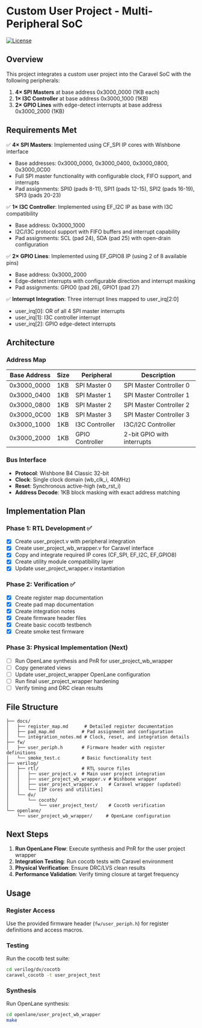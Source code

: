 # Custom User Project - Multi-Peripheral SoC

[![License](https://img.shields.io/badge/License-Apache%202.0-blue.svg)](https://opensource.org/licenses/Apache-2.0)

## Overview

This project integrates a custom user project into the Caravel SoC with the following peripherals:

1. **4× SPI Masters** at base address 0x3000_0000 (1KB each)
2. **1× I3C Controller** at base address 0x3000_1000 (1KB)  
3. **2× GPIO Lines** with edge-detect interrupts at base address 0x3000_2000 (1KB)

## Requirements Met

✅ **4× SPI Masters**: Implemented using CF_SPI IP cores with Wishbone interface
- Base addresses: 0x3000_0000, 0x3000_0400, 0x3000_0800, 0x3000_0C00
- Full SPI master functionality with configurable clock, FIFO support, and interrupts
- Pad assignments: SPI0 (pads 8-11), SPI1 (pads 12-15), SPI2 (pads 16-19), SPI3 (pads 20-23)

✅ **1× I3C Controller**: Implemented using EF_I2C IP as base with I3C compatibility
- Base address: 0x3000_1000
- I2C/I3C protocol support with FIFO buffers and interrupt capability
- Pad assignments: SCL (pad 24), SDA (pad 25) with open-drain configuration

✅ **2× GPIO Lines**: Implemented using EF_GPIO8 IP (using 2 of 8 available pins)
- Base address: 0x3000_2000
- Edge-detect interrupts with configurable direction and interrupt masking
- Pad assignments: GPIO0 (pad 26), GPIO1 (pad 27)

✅ **Interrupt Integration**: Three interrupt lines mapped to user_irq[2:0]
- user_irq[0]: OR of all 4 SPI master interrupts
- user_irq[1]: I3C controller interrupt
- user_irq[2]: GPIO edge-detect interrupts

## Architecture

### Address Map
| Base Address | Size | Peripheral | Description |
|--------------|------|------------|-------------|
| 0x3000_0000  | 1KB  | SPI Master 0 | SPI Master Controller 0 |
| 0x3000_0400  | 1KB  | SPI Master 1 | SPI Master Controller 1 |
| 0x3000_0800  | 1KB  | SPI Master 2 | SPI Master Controller 2 |
| 0x3000_0C00  | 1KB  | SPI Master 3 | SPI Master Controller 3 |
| 0x3000_1000  | 1KB  | I3C Controller | I3C/I2C Controller |
| 0x3000_2000  | 1KB  | GPIO Controller | 2-bit GPIO with interrupts |

### Bus Interface
- **Protocol**: Wishbone B4 Classic 32-bit
- **Clock**: Single clock domain (wb_clk_i, 40MHz)
- **Reset**: Synchronous active-high (wb_rst_i)
- **Address Decode**: 1KB block masking with exact address matching

## Implementation Plan

### Phase 1: RTL Development ✅
- [x] Create user_project.v with peripheral integration
- [x] Create user_project_wb_wrapper.v for Caravel interface
- [x] Copy and integrate required IP cores (CF_SPI, EF_I2C, EF_GPIO8)
- [x] Create utility module compatibility layer
- [x] Update user_project_wrapper.v instantiation

### Phase 2: Verification ✅
- [x] Create register map documentation
- [x] Create pad map documentation  
- [x] Create integration notes
- [x] Create firmware header files
- [x] Create basic cocotb testbench
- [x] Create smoke test firmware

### Phase 3: Physical Implementation (Next)
- [ ] Run OpenLane synthesis and PnR for user_project_wb_wrapper
- [ ] Copy generated views
- [ ] Update user_project_wrapper OpenLane configuration
- [ ] Run final user_project_wrapper hardening
- [ ] Verify timing and DRC clean results

## File Structure

```
├── docs/
│   ├── register_map.md      # Detailed register documentation
│   ├── pad_map.md          # Pad assignment and configuration
│   └── integration_notes.md # Clock, reset, and integration details
├── fw/
│   ├── user_periph.h       # Firmware header with register definitions
│   └── smoke_test.c        # Basic functionality test
├── verilog/
│   ├── rtl/                # RTL source files
│   │   ├── user_project.v  # Main user project integration
│   │   ├── user_project_wb_wrapper.v # Wishbone wrapper
│   │   ├── user_project_wrapper.v    # Caravel wrapper (updated)
│   │   └── [IP cores and utilities]
│   └── dv/
│       └── cocotb/
│           └── user_project_test/    # Cocotb verification
└── openlane/
    └── user_project_wb_wrapper/     # OpenLane configuration
```

## Next Steps

1. **Run OpenLane Flow**: Execute synthesis and PnR for the user project wrapper
2. **Integration Testing**: Run cocotb tests with Caravel environment
3. **Physical Verification**: Ensure DRC/LVS clean results
4. **Performance Validation**: Verify timing closure at target frequency

## Usage

### Register Access
Use the provided firmware header (`fw/user_periph.h`) for register definitions and access macros.

### Testing
Run the cocotb test suite:
```bash
cd verilog/dv/cocotb
caravel_cocotb -t user_project_test
```

### Synthesis
Run OpenLane synthesis:
```bash
cd openlane/user_project_wb_wrapper
make
```
